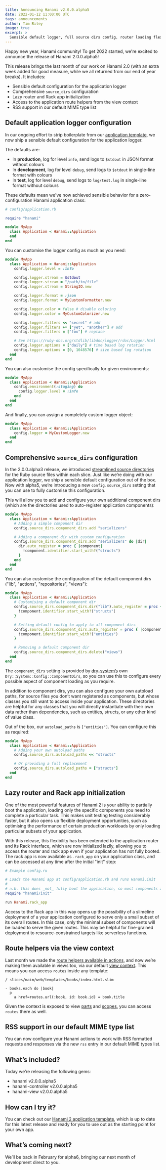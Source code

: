 ```yaml
---
title: Announcing Hanami v2.0.0.alpha5
date: 2022-01-12 11:00:00 UTC
tags: announcements
author: Tim Riley
image: true
excerpt: >
  Sensible default logger, full source dirs config, router loading flexibility, route helpers in views
---
```


Happy new year, Hanami community! To get 2022 started, we're excited to announce the release of Hanami 2.0.0.alpha5!

This release brings the last month of our work on Hanami 2.0 (with an extra week added for good measure, while we all returned from our end of year breaks). It includes:

- Sensible default configuration for the application logger
- Comprehensive `source_dirs` configuration
- Lazy router and Rack app initialization
- Access to the application route helpers from the view context
- RSS support in our default MIME type list

## Default application logger configuration

In our ongoing effort to strip boilerplate from our [application template](https://github.com/hanami/hanami-2-application-template), we now ship a sensible default configuration for the application logger.

The defaults are:

- In **production**, log for level `info`, send logs to `$stdout` in JSON format without colours
- In **development**, log for level `debug`, send logs to `$stdout` in single-line format with colours
- In **test**, log for level `debug`, send logs to `log/test.log` in single-line format without colours

These defaults mean we've now achieved sensible behavior for a zero-configuration Hanami application class:

```ruby
# config/application.rb

require "hanami"

module MyApp
  class Application < Hanami::Application
  end
end
```

You can customise the logger config as much as you need:

```ruby
module MyApp
  class Application < Hanami::Application
    config.logger.level = :info

    config.logger.stream = $stdout
    config.logger.stream = "/path/to/file"
    config.logger.stream = StringIO.new

    config.logger.format = :json
    config.logger.format = MyCustomFormatter.new

    config.logger.color = false # disable coloring
    config.logger.color = MyCustomColorizer.new

    config.logger.filters << "secret" # add
    config.logger.filters += ["yet", "another"] # add
    config.logger.filters = ["foo"] # replace

    # See https://ruby-doc.org/stdlib/libdoc/logger/rdoc/Logger.html
    config.logger.options = ["daily"] # time based log rotation
    config.logger.options = [0, 1048576] # size based log rotation
  end
end
```

You can also customise the config specifically for given environments:

```ruby
module MyApp
  class Application < Hanami::Application
    config.environment(:staging) do
      config.logger.level = :info
    end
  end
end
```

And finally, you can assign a completely custom logger object:

```ruby
module MyApp
  class Application < Hanami::Application
    config.logger = MyCustomLogger.new
  end
end
```

## Comprehensive `source_dirs` configuration

In the 2.0.0.alpha3 release, we introduced [streamlined source directories](/blog/2021/11/09/announcing-hanami-200alpha3/) for the Ruby source files within each slice. Just like we’re doing with our application logger, we ship a sensible default configuration out of the box. Now with alpha5, we’re introducing a new `config.source_dirs` setting that you can use to fully customise this configuration.

This will allow you to add and configure your own additional component dirs (which are the directories used to auto-register application components):

```ruby
module MyApp
  class Application < Hanami::Application
    # Adding a simple component dir
    config.source_dirs.component_dirs.add "serializers"

    # Adding a component dir with custom configuration
    config.source_dirs.component_dirs.add "serializers" do |dir|
      dir.auto_register = proc { |component|
        !component.identifier.start_with?("structs")
      }
    end
  end
end
```

You can also customise the configuration of the default component dirs ("lib", "actions", "repositories", "views"):

```ruby
module MyApp
  class Application < Hanami::Application
    # Customising a default component dir
    config.source_dirs.component_dirs.dir("lib").auto_register = proc { |component|
      !component.identifier.start_with?("structs")
    }

    # Setting default config to apply to all component dirs
    config.source_dirs.component_dirs.auto_register = proc { |component|
      !component.identifier.start_with?("entities")
    }

    # Removing a default component dir
    config.source_dirs.component_dirs.delete("views")
  end
end
```

The `component_dirs` setting is provided by [dry-system’s](http://dry-rb.org/gems/dry-system/0.21/) own `Dry::System::Config::ComponentDirs`, so you can use this to configure every possible aspect of component loading as you require.

In addition to component dirs, you can also configure your own autoload paths, for source files you don’t want registered as components, but whose classes you still want to access inside your application. These directories are helpful for any classes that you will directly instantiate with their own data rather than dependencies, such as entities, structs, or any other kind of value class.

Out of the box, our `autoload_paths` is `["entities"]`. You can configure this as required:

```ruby
module MyApp
  class Application < Hanami::Application
    # Adding your own autoload paths
    config.source_dirs.autoload_paths << "structs"

    # Or providing a full replacement
    config.source_dirs.autoload_paths = ["structs"]
  end
end
```

## Lazy router and Rack app initialization

One of the most powerful features of Hanami 2 is your ability to partially boot the application, loading only the specific components you need to complete a particular task. This makes unit testing testing considerably faster, but it also opens up flexible deployment opportunities, such as optimising the performance of certain production workloads by only loading particular subsets of your application.

With this release, this flexibility has been extended to the application router and its Rack interface, which are now initialized lazily, allowing you to access the router and rack app even if your application has not fully booted. The rack app is now available as `.rack_app` on your application class, and can be accessed at any time after the initial "init" step:

```ruby
# Example config.ru

# Loads the Hanami app at config/application.rb and runs Hanami.init
#
# n.b. this does _not_ fully boot the application, so most components are not loaded
require "hanami/init"

run Hanami.rack_app
```

Access to the Rack app in this way opens up the possibility of a slimeline deployment of a your application configured to serve only a small subset of its overall routes. In this case, only the minimal subset of components will be loaded to serve the given routes. This may be helpful for fine-grained deployment to resource-constrained targets like serverless functions.

## Route helpers via the view context

Last month we made the [route helpers available in actions](/blog/2021/12/07/announcing-hanami-200alpha4/), and now we’re making them available in views too, via our default [view context](https://dry-rb.org/gems/dry-view/0.7/context/). This means  you can access `routes` inside any template:

```slim
/ slices/main/web/templates/books/index.html.slim

- books.each do |book|
  p
    a href=routes.url(:book, id: book.id) = book.title
```

Given the context is exposed to view [parts](https://dry-rb.org/gems/dry-view/0.7/parts/) and [scopes](https://dry-rb.org/gems/dry-view/0.7/scopes/), you can access `routes` there as well.

## RSS support in our default MIME type list

You can now configure your Hanami actions to work with RSS formatted requests and responses via the new `rss` entry in our default MIME types list.

## What’s included?

Today we’re releasing the following gems:

- hanami v2.0.0.alpha5
- hanami-controller v2.0.0.alpha5
- hanami-view v2.0.0.alpha5

## How can I try it?

You can check out our [Hanami 2 application template](https://github.com/hanami/hanami-2-application-template), which is up to date for this latest release and ready for you to use out as the starting point for your own app.

## What’s coming next?

We’ll be back in February for alpha6, bringing our next month of development direct to you.
